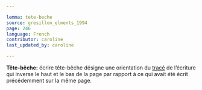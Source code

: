 ```yaml
---

lemma: tete-beche
source: gresillon_elments_1994
page: 246
language: French
contributor: caroline
last_updated_by: caroline

---
```


**Tête-bêche:** écrire tête-bêche désigne une orientation du [tracé](trace.html) de l’écriture qui inverse le haut et le bas de la page par rapport à ce qui avait été écrit précédemment sur la même page.
